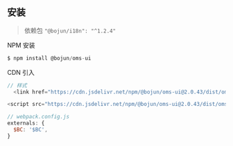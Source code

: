 ## 安装

> 依赖包 `"@bojun/i18n": "^1.2.4"`

<div className="subheading">NPM 安装</div>

```js
$ npm install @bojun/oms-ui
```

<div className="subheading">CDN 引入</div>

```js
// 样式
  <link href="https://cdn.jsdelivr.net/npm/@bojun/oms-ui@2.0.43/dist/omsui.min.css">
```

```js
<script src="https://cdn.jsdelivr.net/npm/@bojun/oms-ui@2.0.43/dist/omsui.min.js"></script>
```

```js
// webpack.config.js
externals: {
  $BC: '$BC',
}
```
